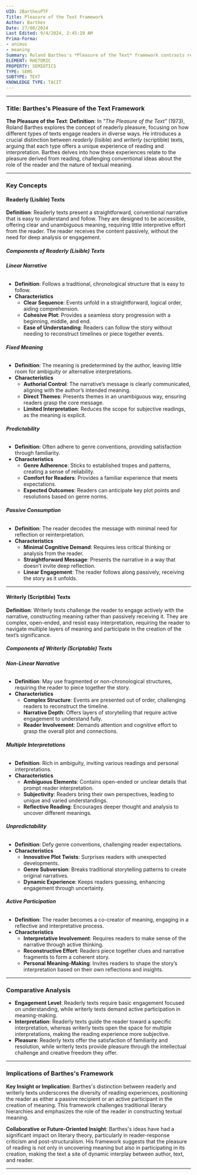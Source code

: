 ```yaml
---
UID: 2BarthesPTF
Title: Pleasure of the Text Framework
Author: Barthes
Date: 27/08/2024
Last Edited: 9/4/2024, 2:45:19 AM
Prima-Forma:
- animus
- meaning
Summary: Roland Barthes's *Pleasure of the Text* framework contrasts readerly texts, which are straightforward and passive, with writerly texts, which invite active reader participation in meaning-making. He explores how different types of texts offer diverse reading experiences, emphasizing the pleasure derived from both ease of understanding and the intellectual challenge of interpretation.
ELEMENT: RHETORIC
PROPERTY: SEMIOTICS
TYPE: SEMS
SUBTYPE: TEXT
KNOWLEDGE TYPE: TACIT
---
```


---

### Title: **Barthes's Pleasure of the Text Framework**

**The Pleasure of the Text**:
   **Definition**: In *"The Pleasure of the Text"* (1973), Roland Barthes explores the concept of readerly pleasure, focusing on how different types of texts engage readers in diverse ways. He introduces a crucial distinction between *readerly* (lisible) and *writerly* (scriptible) texts, arguing that each type offers a unique experience of reading and interpretation. Barthes delves into how these experiences relate to the pleasure derived from reading, challenging conventional ideas about the role of the reader and the nature of textual meaning.

---

### Key Concepts

#### Readerly (Lisible) Texts

**Definition**:
   Readerly texts present a straightforward, conventional narrative that is easy to understand and follow. They are designed to be accessible, offering clear and unambiguous meaning, requiring little interpretive effort from the reader. The reader receives the content passively, without the need for deep analysis or engagement.


##### **Components of Readerly (Lisible) Texts**

###### **Linear Narrative**
  - **Definition**: Follows a traditional, chronological structure that is easy to follow.
  - **Characteristics**
    - **Clear Sequence**: Events unfold in a straightforward, logical order, aiding comprehension.
    - **Cohesive Plot**: Provides a seamless story progression with a beginning, middle, and end.
    - **Ease of Understanding**: Readers can follow the story without needing to reconstruct timelines or piece together events.

###### **Fixed Meaning**
  - **Definition**: The meaning is predetermined by the author, leaving little room for ambiguity or alternative interpretations.
  - **Characteristics**
    - **Authorial Control**: The narrative’s message is clearly communicated, aligning with the author’s intended meaning.
    - **Direct Themes**: Presents themes in an unambiguous way, ensuring readers grasp the core message.
    - **Limited Interpretation**: Reduces the scope for subjective readings, as the meaning is explicit.

###### **Predictability**
  - **Definition**: Often adhere to genre conventions, providing satisfaction through familiarity.
  - **Characteristics**
    - **Genre Adherence**: Sticks to established tropes and patterns, creating a sense of reliability.
    - **Comfort for Readers**: Provides a familiar experience that meets expectations.
    - **Expected Outcomes**: Readers can anticipate key plot points and resolutions based on genre norms.

###### **Passive Consumption**
  - **Definition**: The reader decodes the message with minimal need for reflection or reinterpretation.
  - **Characteristics**
    - **Minimal Cognitive Demand**: Requires less critical thinking or analysis from the reader.
    - **Straightforward Message**: Presents the narrative in a way that doesn’t invite deep reflection.
    - **Linear Engagement**: The reader follows along passively, receiving the story as it unfolds.

---

#### Writerly (Scriptible) Texts

**Definition**:
   Writerly texts challenge the reader to engage actively with the narrative, constructing meaning rather than passively receiving it. They are complex, open-ended, and resist easy interpretation, requiring the reader to navigate multiple layers of meaning and participate in the creation of the text’s significance.

##### **Components of Writerly (Scriptable) Texts**

###### **Non-Linear Narrative**
  - **Definition**: May use fragmented or non-chronological structures, requiring the reader to piece together the story.
  - **Characteristics**
    - **Complex Structure**: Events are presented out of order, challenging readers to reconstruct the timeline.
    - **Narrative Depth**: Offers layers of storytelling that require active engagement to understand fully.
    - **Reader Involvement**: Demands attention and cognitive effort to grasp the overall plot and connections.

###### **Multiple Interpretations**
  - **Definition**: Rich in ambiguity, inviting various readings and personal interpretations.
  - **Characteristics**
    - **Ambiguous Elements**: Contains open-ended or unclear details that prompt reader interpretation.
    - **Subjectivity**: Readers bring their own perspectives, leading to unique and varied understandings.
    - **Reflective Reading**: Encourages deeper thought and analysis to uncover different meanings.

###### **Unpredictability**
  - **Definition**: Defy genre conventions, challenging reader expectations.
  - **Characteristics**
    - **Innovative Plot Twists**: Surprises readers with unexpected developments.
    - **Genre Subversion**: Breaks traditional storytelling patterns to create original narratives.
    - **Dynamic Experience**: Keeps readers guessing, enhancing engagement through uncertainty.

###### **Active Participation**
  - **Definition**: The reader becomes a co-creator of meaning, engaging in a reflective and interpretative process.
  - **Characteristics**
    - **Interpretative Involvement**: Requires readers to make sense of the narrative through active thinking.
    - **Reconstructive Effort**: Readers piece together clues and narrative fragments to form a coherent story.
    - **Personal Meaning-Making**: Invites readers to shape the story’s interpretation based on their own reflections and insights.

---

### Comparative Analysis

- **Engagement Level**: Readerly texts require basic engagement focused on understanding, while writerly texts demand active participation in meaning-making.
- **Interpretation**: Readerly texts guide the reader toward a specific interpretation, whereas writerly texts open the space for multiple interpretations, making the reading experience more subjective.
- **Pleasure**: Readerly texts offer the satisfaction of familiarity and resolution, while writerly texts provide pleasure through the intellectual challenge and creative freedom they offer.

---

### Implications of Barthes's Framework

**Key Insight or Implication**:
   Barthes's distinction between readerly and writerly texts underscores the diversity of reading experiences, positioning the reader as either a passive recipient or an active participant in the creation of meaning. This framework challenges traditional literary hierarchies and emphasizes the role of the reader in constructing textual meaning.

**Collaborative or Future-Oriented Insight**:
   Barthes's ideas have had a significant impact on literary theory, particularly in reader-response criticism and post-structuralism. His framework suggests that the pleasure of reading is not only in uncovering meaning but also in participating in its creation, making the text a site of dynamic interplay between author, text, and reader.

---
